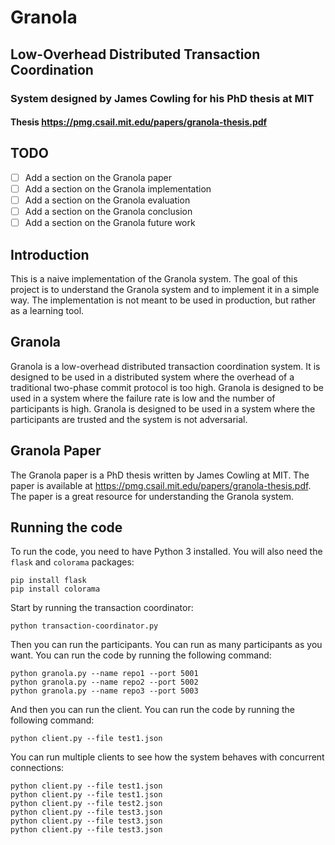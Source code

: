 # Granola

## Low-Overhead Distributed Transaction Coordination

### System designed by James Cowling for his PhD thesis at MIT
#### Thesis https://pmg.csail.mit.edu/papers/granola-thesis.pdf

## TODO
- [ ] Add a section on the Granola paper
- [ ] Add a section on the Granola implementation
- [ ] Add a section on the Granola evaluation
- [ ] Add a section on the Granola conclusion
- [ ] Add a section on the Granola future work

## Introduction
This is a naive implementation of the Granola system. The goal of this project is to understand the Granola system and to implement it in a simple way. The implementation is not meant to be used in production, but rather as a learning tool.

## Granola
Granola is a low-overhead distributed transaction coordination system. It is designed to be used in a distributed system where the overhead of a traditional two-phase commit protocol is too high. Granola is designed to be used in a system where the failure rate is low and the number of participants is high. Granola is designed to be used in a system where the participants are trusted and the system is not adversarial.

## Granola Paper
The Granola paper is a PhD thesis written by James Cowling at MIT. The paper is available at https://pmg.csail.mit.edu/papers/granola-thesis.pdf. The paper is a great resource for understanding the Granola system.

## Running the code
To run the code, you need to have Python 3 installed. You will also need the `flask` and `colorama` packages:
```
pip install flask
pip install colorama
```

Start by running the transaction coordinator:
```
python transaction-coordinator.py
```

Then you can run the participants. You can run as many participants as you want. You can run the code by running the following command:
```
python granola.py --name repo1 --port 5001
python granola.py --name repo2 --port 5002
python granola.py --name repo3 --port 5003
```

And then you can run the client. You can run the code by running the following command:
```
python client.py --file test1.json
```

You can run multiple clients to see how the system behaves with concurrent connections:
```
python client.py --file test1.json
python client.py --file test1.json
python client.py --file test2.json
python client.py --file test3.json
python client.py --file test3.json
python client.py --file test3.json
```
